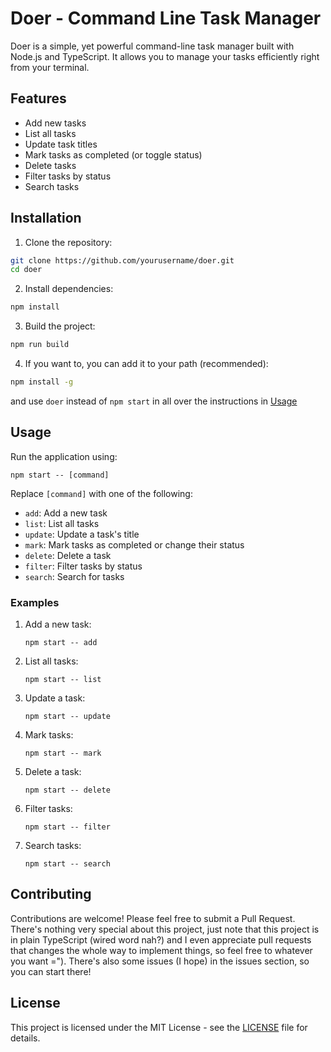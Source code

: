 # Doer - Command Line Task Manager

Doer is a simple, yet powerful command-line task manager built with Node.js and TypeScript. It allows you to manage your tasks efficiently right from your terminal.

## Features

- Add new tasks
- List all tasks
- Update task titles
- Mark tasks as completed (or toggle status)
- Delete tasks
- Filter tasks by status
- Search tasks

## Installation

1. Clone the repository:

```bash
git clone https://github.com/yourusername/doer.git
cd doer
```

2. Install dependencies:

```bash
npm install
```

3. Build the project:

```bash
npm run build
```

4. If you want to, you can add it to your path (recommended):

```bash
npm install -g
```

and use `doer` instead of `npm start` in all over the instructions in [Usage](#usage)

## Usage

Run the application using:

```
npm start -- [command]
```

Replace `[command]` with one of the following:

- `add`: Add a new task
- `list`: List all tasks
- `update`: Update a task's title
- `mark`: Mark tasks as completed or change their status
- `delete`: Delete a task
- `filter`: Filter tasks by status
- `search`: Search for tasks

### Examples

1. Add a new task:

   ```
   npm start -- add
   ```

2. List all tasks:

   ```
   npm start -- list
   ```

3. Update a task:

   ```
   npm start -- update
   ```

4. Mark tasks:

   ```
   npm start -- mark
   ```

5. Delete a task:

   ```
   npm start -- delete
   ```

6. Filter tasks:

   ```
   npm start -- filter
   ```

7. Search tasks:
   ```
   npm start -- search
   ```

## Contributing

Contributions are welcome! Please feel free to submit a Pull Request.
There's nothing very special about this project, just note that this project is in plain TypeScript (wired word nah?) and I even appreciate pull requests that changes the whole way to implement things, so feel free to whatever you want ="). There's also some issues (I hope) in the issues section, so you can start there!

## License

This project is licensed under the MIT License - see the [LICENSE](LICENSE) file for details.
